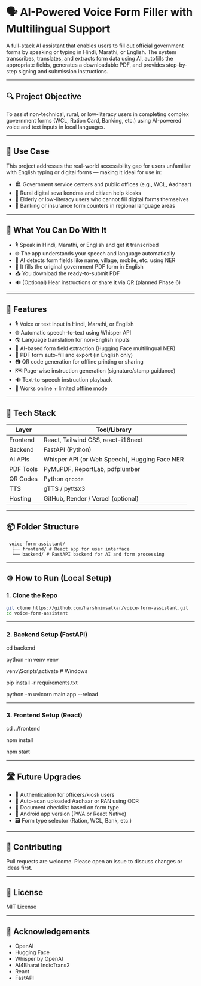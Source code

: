 # 🗣️ AI-Powered Voice Form Filler with Multilingual Support

A full-stack AI assistant that enables users to fill out official government forms by speaking or typing in Hindi, Marathi, or English. The system transcribes, translates, and extracts form data using AI, autofills the appropriate fields, generates a downloadable PDF, and provides step-by-step signing and submission instructions.

---

## 🔍 Project Objective

To assist non-technical, rural, or low-literacy users in completing complex government forms (WCL, Ration Card, Banking, etc.) using AI-powered voice and text inputs in local languages.

---

## 📍 Use Case

This project addresses the real-world accessibility gap for users unfamiliar with English typing or digital forms — making it ideal for use in:

- 🏛️ Government service centers and public offices (e.g., WCL, Aadhaar)
- 📍 Rural digital seva kendras and citizen help kiosks
- 🧓 Elderly or low-literacy users who cannot fill digital forms themselves
- 🏦 Banking or insurance form counters in regional language areas

---

## 🧠 What You Can Do With It

- 🎙️ Speak in Hindi, Marathi, or English and get it transcribed
- 🌐 The app understands your speech and language automatically
- 🧾 AI detects form fields like name, village, mobile, etc. using NER
- 📄 It fills the original government PDF form in English
- 📥 You download the ready-to-submit PDF
- 🔊 (Optional) Hear instructions or share it via QR (planned Phase 6)


---

## 🚀 Features

- 🎙️ Voice or text input in Hindi, Marathi, or English
- 🌐 Automatic speech-to-text using Whisper API
- 🌎 Language translation for non-English inputs
- 🧠 AI-based form field extraction (Hugging Face multilingual NER)
- 📄 PDF form auto-fill and export (in English only)
- 📷 QR code generation for offline printing or sharing
- 🗺️ Page-wise instruction generation (signature/stamp guidance)
- 🔊 Text-to-speech instruction playback 
- 📶 Works online + limited offline mode

---

## 🧰 Tech Stack

| Layer     | Tool/Library                                  |
|-----------|-----------------------------------------------|
| Frontend  | React, Tailwind CSS, react-i18next            |
| Backend   | FastAPI (Python)                              |
| AI APIs   | Whisper API (or Web Speech), Hugging Face NER |
| PDF Tools | PyMuPDF, ReportLab, pdfplumber                |
| QR Codes  | Python `qrcode`                               |
| TTS       | gTTS / pyttsx3                                |
| Hosting   | GitHub, Render / Vercel (optional)            |

---

## 📦 Folder Structure

```
 voice-form-assistant/
  ├── frontend/ # React app for user interface
  └── backend/ # FastAPI backend for AI and form processing
```


---

## ⚙️ How to Run (Local Setup)

### 1. Clone the Repo 
```bash
git clone https://github.com/harshnimsatkar/voice-form-assistant.git
cd voice-form-assistant
```

---

### 2. Backend Setup (FastAPI)
cd backend

python -m venv venv

venv\Scripts\activate  # Windows

pip install -r requirements.txt

python -m uvicorn main:app --reload

---

### 3. Frontend Setup (React)
cd ../frontend

npm install

npm start

---

## 🛣️ Future Upgrades

- 🔐 Authentication for officers/kiosk users
- 📎 Auto-scan uploaded Aadhaar or PAN using OCR
- 🧾 Document checklist based on form type
- 📱 Android app version (PWA or React Native)
- 🗃️ Form type selector (Ration, WCL, Bank, etc.)

---

## 🤝 Contributing

Pull requests are welcome. Please open an issue to discuss changes or ideas first.

---

## 📃 License

MIT License

---

## 🙏 Acknowledgements

- OpenAI
- Hugging Face
- Whisper by OpenAI
- AI4Bharat IndicTrans2
- React
- FastAPI






